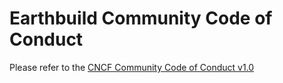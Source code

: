# Earthbuild Community Code of Conduct

Please refer to the [CNCF Community Code of Conduct v1.0](https://github.com/cncf/foundation/blob/main/code-of-conduct.md)
